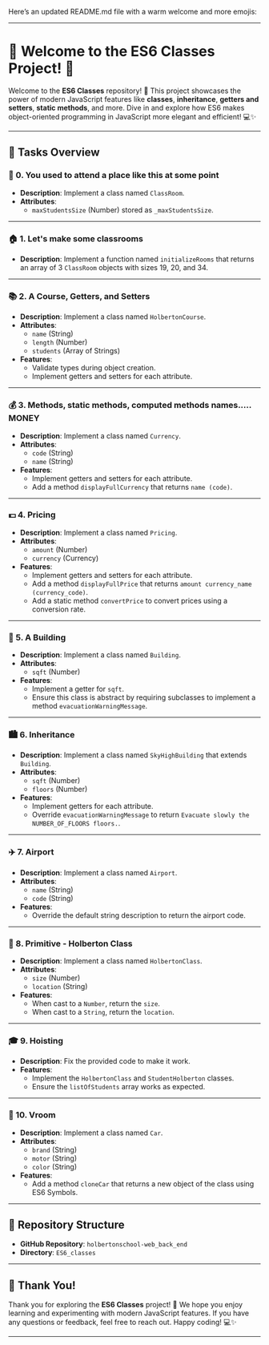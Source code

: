 Here’s an updated README.md file with a warm welcome and more emojis:

---

# 🎉 Welcome to the ES6 Classes Project! 🎉

Welcome to the **ES6 Classes** repository! 🚀 This project showcases the power of modern JavaScript features like **classes**, **inheritance**, **getters and setters**, **static methods**, and more. Dive in and explore how ES6 makes object-oriented programming in JavaScript more elegant and efficient! 💻✨

---

## 🌟 Tasks Overview

### 🏫 0. You used to attend a place like this at some point
- **Description**: Implement a class named `ClassRoom`.
- **Attributes**: 
  - `maxStudentsSize` (Number) stored as `_maxStudentsSize`.

---

### 🏠 1. Let's make some classrooms
- **Description**: Implement a function named `initializeRooms` that returns an array of 3 `ClassRoom` objects with sizes 19, 20, and 34.

---

### 📚 2. A Course, Getters, and Setters
- **Description**: Implement a class named `HolbertonCourse`.
- **Attributes**:
  - `name` (String)
  - `length` (Number)
  - `students` (Array of Strings)
- **Features**:
  - Validate types during object creation.
  - Implement getters and setters for each attribute.

---

### 💰 3. Methods, static methods, computed methods names..... MONEY
- **Description**: Implement a class named `Currency`.
- **Attributes**:
  - `code` (String)
  - `name` (String)
- **Features**:
  - Implement getters and setters for each attribute.
  - Add a method `displayFullCurrency` that returns `name (code)`.

---

### 💵 4. Pricing
- **Description**: Implement a class named `Pricing`.
- **Attributes**:
  - `amount` (Number)
  - `currency` (Currency)
- **Features**:
  - Implement getters and setters for each attribute.
  - Add a method `displayFullPrice` that returns `amount currency_name (currency_code)`.
  - Add a static method `convertPrice` to convert prices using a conversion rate.

---

### 🏢 5. A Building
- **Description**: Implement a class named `Building`.
- **Attributes**:
  - `sqft` (Number)
- **Features**:
  - Implement a getter for `sqft`.
  - Ensure this class is abstract by requiring subclasses to implement a method `evacuationWarningMessage`.

---

### 🏙️ 6. Inheritance
- **Description**: Implement a class named `SkyHighBuilding` that extends `Building`.
- **Attributes**:
  - `sqft` (Number)
  - `floors` (Number)
- **Features**:
  - Implement getters for each attribute.
  - Override `evacuationWarningMessage` to return `Evacuate slowly the NUMBER_OF_FLOORS floors.`.

---

### ✈️ 7. Airport
- **Description**: Implement a class named `Airport`.
- **Attributes**:
  - `name` (String)
  - `code` (String)
- **Features**:
  - Override the default string description to return the airport code.

---

### 🏫 8. Primitive - Holberton Class
- **Description**: Implement a class named `HolbertonClass`.
- **Attributes**:
  - `size` (Number)
  - `location` (String)
- **Features**:
  - When cast to a `Number`, return the `size`.
  - When cast to a `String`, return the `location`.

---

### 🎓 9. Hoisting
- **Description**: Fix the provided code to make it work.
- **Features**:
  - Implement the `HolbertonClass` and `StudentHolberton` classes.
  - Ensure the `listOfStudents` array works as expected.

---

### 🚗 10. Vroom
- **Description**: Implement a class named `Car`.
- **Attributes**:
  - `brand` (String)
  - `motor` (String)
  - `color` (String)
- **Features**:
  - Add a method `cloneCar` that returns a new object of the class using ES6 Symbols.

---

## 📂 Repository Structure
- **GitHub Repository**: `holbertonschool-web_back_end`
- **Directory**: `ES6_classes`

---

## 🎉 Thank You!
Thank you for exploring the **ES6 Classes** project! 🌟 We hope you enjoy learning and experimenting with modern JavaScript features. If you have any questions or feedback, feel free to reach out. Happy coding! 💻✨

--- 

